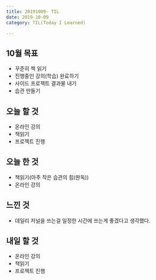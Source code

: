 ```yaml
---
title: 20191009- TIL
date: 2019-10-09
category: TIL(Today I Learned)

---
```


## 10월 목표

- 꾸준히 책 읽기
- 진행중인 강의(학습) 완료하기
- 사이드 프로젝트 결과물 내기
- 습관 만들기

## 오늘 할 것

- 온라인 강의
- 책읽기
- 프로젝트 진행


## 오늘 한 것

- 책읽기(아주 작은 습관의 힘(완독))
- 온라인 강의
  
## 느낀 것
- 데일리 저널을 쓰는걸 일정한 시간에 쓰는게 좋겠다고 생각했다.

## 내일 할 것
  
- 온라인 강의
- 책읽기
- 프로젝트 진행